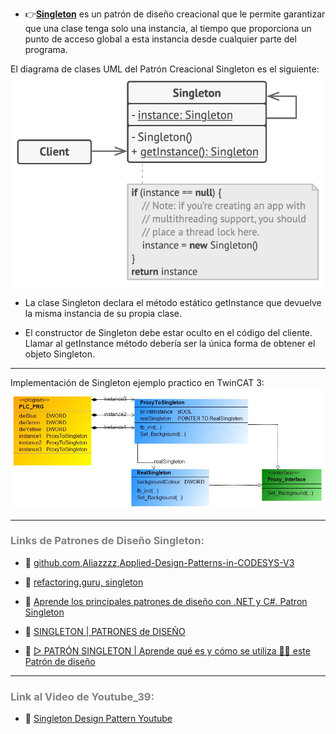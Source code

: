 - 👉[**Singleton**](https://refactoring.guru/design-patterns/singleton) es un patrón de diseño creacional que le permite garantizar que una clase tenga solo una instancia, al tiempo que proporciona un punto de acceso global a esta instancia desde cualquier parte del programa.

El diagrama de clases UML del Patrón Creacional Singleton es el siguiente:
![Design_Pattern__Creational_Singleton](../../imagenes/Design_Pattern_Creational_Singleton.png)

- La clase Singleton declara el método estático getInstance que devuelve la misma instancia de su propia clase.

- El constructor de Singleton debe estar oculto en el código del cliente. Llamar al getInstance método debería ser la única forma de obtener el objeto Singleton.
***
Implementación de Singleton ejemplo practico en TwinCAT 3:
![Design_Pattern__Creational_Singleton1](../../imagenes/Design_Pattern__Creational_Singleton1.JPG)
***
### <span style="color:grey">Links de Patrones de Diseño Singleton:</span>
- 🔗 [github.com,Aliazzzz,Applied-Design-Patterns-in-CODESYS-V3](https://github.com/Aliazzzz/Applied-Design-Patterns-in-CODESYS-V3)

- 🔗 [refactoring.guru, singleton](https://refactoring.guru/design-patterns/singleton)

- 🔗 [Aprende los principales patrones de diseño con .NET y C#. Patron Singleton](https://www.youtube.com/watch?v=n5CuGw0IvXo&t=47s)

- 🔗 [SINGLETON | PATRONES de DISEÑO](https://www.youtube.com/watch?v=GGq6s7xhHzY)

- 🔗 [▷ PATRÓN SINGLETON | Aprende qué es y cómo se utiliza 👨‍💻 este Patrón de diseño](https://www.youtube.com/watch?v=Z7Z-PJEIEsc)
***
### <span style="color:grey">Link al Video de Youtube_39:</span>
- 🔗 [Singleton Design Pattern Youtube]()